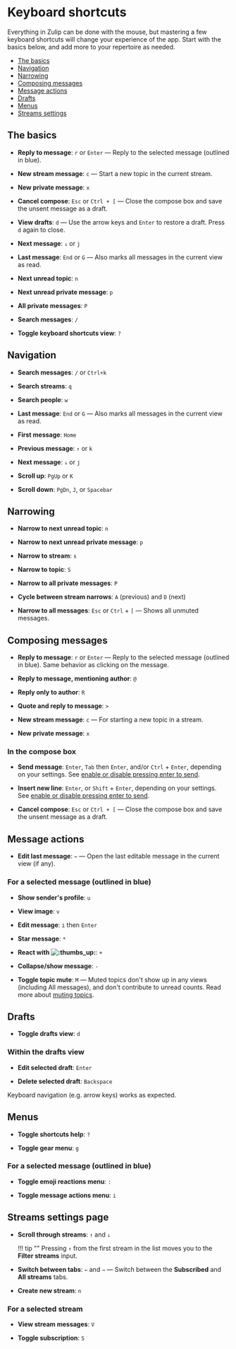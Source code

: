 # Keyboard shortcuts

Everything in Zulip can be done with the mouse, but mastering a few keyboard
shortcuts will change your experience of the app. Start with the basics
below, and add more to your repertoire as needed.

* [The basics](#the-basics)
* [Navigation](#navigation)
* [Narrowing](#narrowing)
* [Composing messages](#composing-messages)
* [Message actions](#message-actions)
* [Drafts](#drafts)
* [Menus](#menus)
* [Streams settings](#streams-settings-page)

## The basics

* **Reply to message**: `r` or `Enter` — Reply to the selected
  message (outlined in blue).

* **New stream message**: `c` — Start a new topic in the current stream.

* **New private message**: `x`

* **Cancel compose**: `Esc` or `Ctrl + [` — Close the compose box and save
  the unsent message as a draft.

* **View drafts**: `d` — Use the arrow keys and `Enter` to restore a draft.
  Press `d` again to close.

* **Next message**: `↓` or `j`

* **Last message**: `End` or `G` — Also marks all messages in
  the current view as read.

* **Next unread topic**: `n`

* **Next unread private message**: `p`

* **All private messages**: `P`

* **Search messages**: `/`

* **Toggle keyboard shortcuts view**: `?`

## Navigation

* **Search messages**: `/` or `Ctrl+k`

* **Search streams**: `q`

* **Search people**: `w`

* **Last message**: `End` or `G` — Also marks all messages in
  the current view as read.

* **First message**: `Home`

* **Previous message**: `↑` or `k`

* **Next message**: `↓` or `j`

* **Scroll up**: `PgUp` or `K`

* **Scroll down**: `PgDn`, `J`, or `Spacebar`

## Narrowing

* **Narrow to next unread topic**: `n`

* **Narrow to next unread private message**: `p`

* **Narrow to stream**: `s`

* **Narrow to topic**: `S`

* **Narrow to all private messages**: `P`

* **Cycle between stream narrows**: `A` (previous) and `D` (next)

* **Narrow to all messages**: `Esc` or `Ctrl` + `[` — Shows all unmuted messages.

## Composing messages

* **Reply to message**: `r` or `Enter` — Reply to the selected
  message (outlined in blue). Same behavior as clicking on the message.

* **Reply to message, mentioning author**: `@`

* **Reply only to author**: `R`

* **Quote and reply to message**: `>`

* **New stream message**: `c` — For starting a new topic in a stream.

* **New private message**: `x`

### In the compose box

* **Send message**: `Enter`, `Tab` then `Enter`, and/or `Ctrl` + `Enter`,
  depending on your settings. See
  [enable or disable pressing enter to send](https://zulipchat.com/help/enable-or-disable-pressing-enter-to-send).

* **Insert new line**: `Enter`, or `Shift` + `Enter`, depending on your
  settings. See
  [enable or disable pressing enter to send](https://zulipchat.com/help/enable-or-disable-pressing-enter-to-send).

* **Cancel compose**: `Esc` or `Ctrl + [` — Close the compose box and save
  the unsent message as a draft.

## Message actions

* **Edit last message**: `⇽` — Open the last editable message in the current
  view (if any).

### For a selected message (outlined in blue)

* **Show sender's profile**: `u`

* **View image**: `v`

* **Edit message**: `i` then `Enter`

* **Star message**: `*`

* **React with <img alt=":thumbs_up:" class="emoji"
src="/static/generated/emoji/images/emoji/unicode/1f44d.png"
title="thumbs up"/>**: `+`

* **Collapse/show message**: `-`

* **Toggle topic mute**: `M` — Muted topics don't show up in any views
  (including All messages), and don't contribute to unread counts. Read more about
  [muting topics](/help/mute-a-topic).

## Drafts

* **Toggle drafts view**: `d`

### Within the drafts view

* **Edit selected draft**: `Enter`

* **Delete selected draft**: `Backspace`

Keyboard navigation (e.g. arrow keys) works as expected.

## Menus

* **Toggle shortcuts help**: `?`

* **Toggle gear menu**: `g`

### For a selected message (outlined in blue)

* **Toggle emoji reactions menu**: `:`

* **Toggle message actions menu**: `i`

## Streams settings page

* **Scroll through streams**: `↑` and `↓`

    !!! tip ""
        Pressing `↑` from the first stream in the list moves
        you to the **Filter streams** input.

* **Switch between tabs**: `⇽` and `⇾` — Switch between the
**Subscribed** and **All streams** tabs.

* **Create new stream**: `n`

### For a selected stream

* **View stream messages**: `V`

* **Toggle subscription**: `S`
